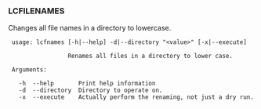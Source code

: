 ### LCFILENAMES

Changes all file names in a directory to lowercase.

 ```[-d|--directory] is required
  usage: lcfnames [-h|--help] -d|--directory "<value>" [-x|--execute]
  
                  Renames all files in a directory to lower case.
  
  Arguments:
  
    -h  --help       Print help information
    -d  --directory  Directory to operate on.
    -x  --execute    Actually perform the renaming, not just a dry run.
```
